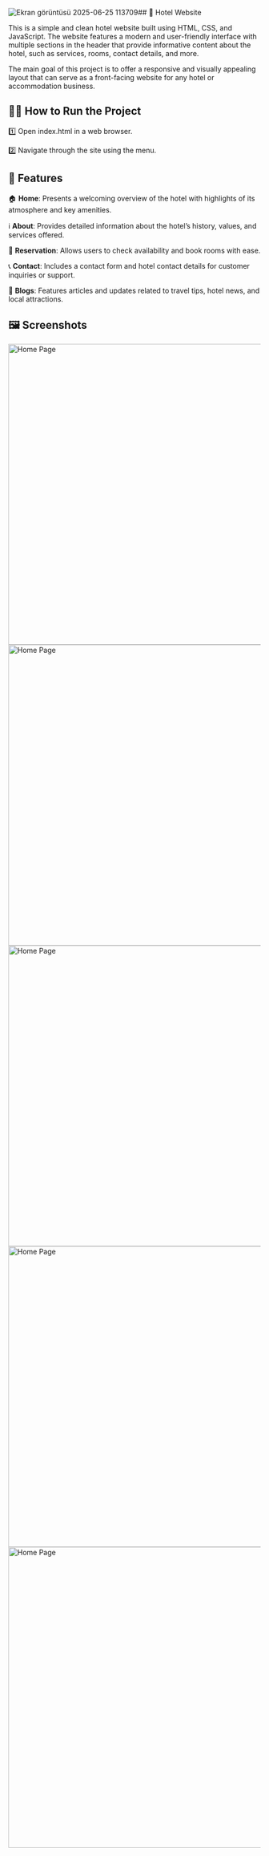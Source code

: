 ![Ekran görüntüsü 2025-06-25 113709](https://github.com/user-attachments/assets/ed99ee6a-d286-48bf-96e9-fca52d481ce4)## 🏨 Hotel Website

This is a simple and clean hotel website built using HTML, CSS, and JavaScript. The website features a modern and user-friendly interface with multiple sections in the header that provide informative content about the hotel, such as services, rooms, contact details, and more.

The main goal of this project is to offer a responsive and visually appealing layout that can serve as a front-facing website for any hotel or accommodation business.

## 🏃‍♂️ How to Run the Project
1️⃣ Open index.html in a web browser.

2️⃣ Navigate through the site using the menu.

## 🚀 Features

🏠 **Home**: Presents a welcoming overview of the hotel with highlights of its atmosphere and key amenities.

ℹ️ **About**: Provides detailed information about the hotel’s history, values, and services offered.

📅 **Reservation**: Allows users to check availability and book rooms with ease.

📞 **Contact**: Includes a contact form and hotel contact details for customer inquiries or support.

📰 **Blogs**: Features articles and updates related to travel tips, hotel news, and local attractions.


## 🖼 Screenshots
<img src="https://github.com/user-attachments/assets/5e8a5df9-a9c0-41a9-b5d3-c4e4f6c2216f" alt="Home Page" width="600"/>
<img src="https://github.com/user-attachments/assets/8c976bce-3b1b-4abf-b188-135e033a02e7" alt="Home Page" width="600"/>
<img src="https://github.com/user-attachments/assets/acfbe777-1c03-4497-afb4-44204ce22e72" alt="Home Page" width="600"/>
<img src="https://github.com/user-attachments/assets/1e064e4a-0f25-4c1d-b37a-857789e3a6ec" alt="Home Page" width="600"/>
<img src="https://github.com/user-attachments/assets/1fa46e19-af7a-41dc-9821-40b0d6c750f5" alt="Home Page" width="600"/>

